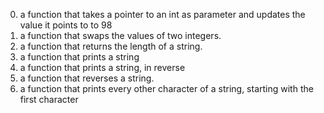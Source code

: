0. a function that takes a pointer to an int as parameter and updates the value it points to to 98
1. a function that swaps the values of two integers.
2. a function that returns the length of a string.
3. a function that prints a string
4. a function that prints a string, in reverse
5. a function that reverses a string.
6. a function that prints every other character of a string, starting with the first character
